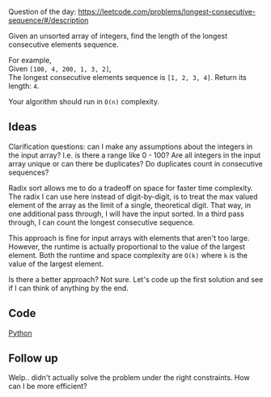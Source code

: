 Question of the day: https://leetcode.com/problems/longest-consecutive-sequence/#/description

Given an unsorted array of integers, find the length of the longest consecutive elements sequence.

For example,  
Given `[100, 4, 200, 1, 3, 2]`,  
The longest consecutive elements sequence is `[1, 2, 3, 4]`. Return its
length: `4`.  

Your algorithm should run in `O(n)` complexity.

## Ideas

Clarification questions: can I make any assumptions about the integers in the
input array? I.e. is there a range like 0 - 100? Are all integers in the input
array unique or can there be duplicates? Do duplicates count in consecutive
sequences?

Radix sort allows me to do a tradeoff on space for faster time complexity. The
radix I can use here instead of digit-by-digit, is to treat the max valued element
of the array as the limit of a single, theoretical digit. That way, in one
additional pass through, I will have the input sorted. In a third pass through,
I can count the longest consecutive sequence.

This approach is fine for input arrays with elements that aren't too large.
However, the runtime is actually proportional to the value of the largest element.
Both the runtime and space complexity are `O(k)` where `k` is the value of
the largest element.

Is there a better approach? Not sure. Let's code up the first solution and
see if I can think of anything by the end.

## Code

[Python](./longestConsecutive.py)

## Follow up

Welp.. didn't actually solve the problem under the right constraints. How can I 
be more efficient?
